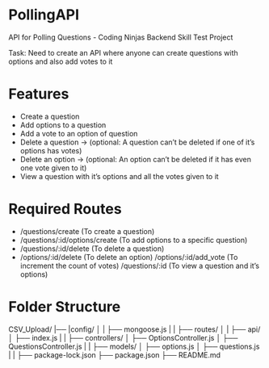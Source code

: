 # PollingAPI
API for Polling Questions - Coding Ninjas Backend Skill Test Project

Task: Need to create an API where anyone can create questions with options and also add votes to it

# Features
 * Create a question
 * Add options to a question
 * Add a vote to an option of question
 * Delete a question → (optional: A question can’t be deleted if one of it’s options has votes)
 * Delete an option → (optional: An option can’t be deleted if it has even one vote given to it)
 * View a question with it’s options and all the votes given to it

# Required Routes
* /questions/create (To create a question)
* /questions/:id/options/create (To add options to a specific question)
* /questions/:id/delete (To delete a question)
* /options/:id/delete (To delete an option)
/options/:id/add_vote (To increment the count of votes)
/questions/:id (To view a question and it’s options)


# Folder Structure

CSV_Upload/
|── |config/
│   |      ├── mongoose.js
|   |
├── routes/
│   |      ├── api/
│   ├── index.js
|   |
├── controllers/
│   ├── OptionsController.js
│   ├── QuestionsController.js
|   |
├── models/
│   ├── options.js
│   ├── questions.js
|   |
├── package-lock.json
├── package.json
├── README.md
